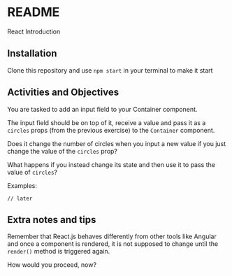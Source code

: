 # README #

React Introduction

## Installation

Clone this repository and use `npm start` in your terminal to make it start

## Activities and Objectives

You are tasked to add an input field to your Container component.

The input field should be on top of it, receive a value and pass it as a `circles` props (from the previous exercise) to the `Container` component.

Does it change the number of circles when you input a new value if you just change the value of the `circles` prop?

What happens if you instead change its state and then use it to pass the value of `circles`?

Examples:

```
// later
```

## Extra notes and tips

Remember that React.js behaves differently from other tools like Angular and once a component is rendered, it is not supposed to change until the `render()` method is triggered again.

How would you proceed, now?